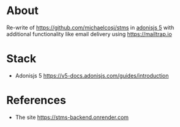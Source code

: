 # About
Re-write of <https://github.com/michaelcosj/stms> in [adonisjs 5](https://v5-docs.adonisjs.com/guides/introduction) with additional functionality like email delivery using <https://mailtrap.io>

# Stack
- Adonisjs 5 <https://v5-docs.adonisjs.com/guides/introduction>

# References
- The site <https://stms-backend.onrender.com>

